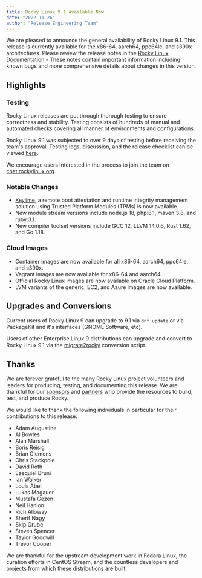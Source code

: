 ```yaml
---
title: Rocky Linux 9.1 Available Now
date: "2022-11-26"
author: "Release Engineering Team"
---
```


We are pleased to announce the general availability of Rocky Linux 9.1. This release is currently available for the x86-64, aarch64, ppc64le, and s390x architectures. Please review the release notes in the [Rocky Linux Documentation](https://docs.rockylinux.org/release_notes/9_1) - These notes contain important information including known bugs and more comprehensive details about changes in this version.

## Highlights

### Testing

Rocky Linux releases are put through thorough testing to ensure correctness and stability. Testing consists of hundreds of manual and automated checks covering all manner of environments and configurations.

Rocky Linux 9.1 was subjected to over 9 days of testing before receiving the team's approval. Testing logs, discussion, and the release checklist can be viewed [here](https://chat.rockylinux.org/rocky-linux/channels/rocky-release-v91).

We encourage users interested in the process to join the team on [chat.rockylinux.org](https://chat.rockylinux.org/rocky-linux/channels/testing).

### Notable Changes

- [Keylime](https://keylime.dev/), a remote boot attestation and runtime integrity management solution using Trusted Platform Modules (TPMs) is now available.
- New module stream versions include node.js 18, php:8.1, maven:3.8, and ruby:3.1.
- New compiler toolset versions include GCC 12, LLVM 14.0.6, Rust 1.62, and Go 1.18.

### Cloud Images

- Container images are now available for all x86-64, aarch64, ppc64le, and s390x.
- Vagrant images are now available for x86-64 and aarch64
- Official Rocky Linux images are now available on Oracle Cloud Platform.
- LVM variants of the generic, EC2, and Azure images are now available.

## Upgrades and Conversions

Current users of Rocky Linux 9 can upgrade to 9.1 via `dnf update` or via PackageKit and it's interfaces (GNOME Software, etc).

Users of other Enterprise Linux 9 distributions can upgrade and convert to Rocky Linux 9.1 via the [migrate2rocky](https://github.com/rocky-linux/rocky-tools/blob/main/migrate2rocky/migrate2rocky9.sh) conversion script.

## Thanks

We are forever grateful to the many Rocky Linux project volunteers and leaders for producing, testing, and documenting this release. We are thankful for our [sponsors](/sponsors) and [partners](/partners) who provide the resources to build, test, and produce Rocky.

We would like to thank the following individuals in particular for their contributions to this release:

- Adam Augustine
- Al Bowles
- Alan Marshall
- Boris Reisig
- Brian Clemens
- Chris Stackpole
- David Roth
- Ezequiel Bruni
- Ian Walker
- Louis Abel
- Lukas Magauer
- Mustafa Gezen
- Neil Hanlon
- Rich Alloway
- Sherif Nagy
- Skip Grube
- Steven Spencer
- Taylor Goodwill
- Trevor Cooper

We are thankful for the upstream development work in Fedora Linux, the curation efforts in CentOS Stream, and the countless developers and projects from which these distributions are built.
